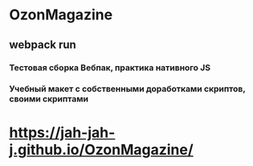 # OzonMagazine
## webpack run
### Тестовая сборка Вебпак, практика нативного JS
### Учебный макет с собственными доработками скриптов, своими скриптами
# https://jah-jah-j.github.io/OzonMagazine/
 
